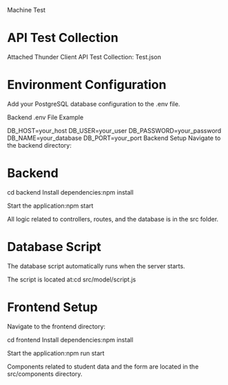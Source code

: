 Machine Test

# API Test Collection

Attached Thunder Client API Test Collection: Test.json

# Environment Configuration

Add your PostgreSQL database configuration to the .env file.

Backend .env File Example

DB_HOST=your_host
DB_USER=your_user
DB_PASSWORD=your_password
DB_NAME=your_database
DB_PORT=your_port
Backend Setup
Navigate to the backend directory:

# Backend

cd backend
Install dependencies:npm install

Start the application:npm start

All logic related to controllers, routes, and the database is in the src folder.

# Database Script

The database script automatically runs when the server starts.

The script is located at:cd src/model/script.js

# Frontend Setup

Navigate to the frontend directory:

cd frontend
Install dependencies:npm install

Start the application:npm run start

Components related to student data and the form are located in the src/components directory.
